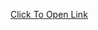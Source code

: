 [Click To Open Link](https://drive.google.com/file/d/1l4RDj6iKWZECS6TM1S7XzUpp9sSbAn1k/view?usp=sharing)
